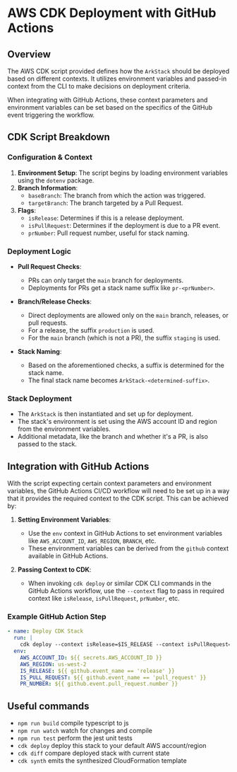 # AWS CDK Deployment with GitHub Actions

## Overview

The AWS CDK script provided defines how the `ArkStack` should be deployed based on different contexts. It utilizes environment variables and passed-in context from the CLI to make decisions on deployment criteria. 

When integrating with GitHub Actions, these context parameters and environment variables can be set based on the specifics of the GitHub event triggering the workflow.

## CDK Script Breakdown

### Configuration & Context

1. **Environment Setup**: The script begins by loading environment variables using the `dotenv` package.
2. **Branch Information**:
   - `baseBranch`: The branch from which the action was triggered.
   - `targetBranch`: The branch targeted by a Pull Request.
3. **Flags**:
   - `isRelease`: Determines if this is a release deployment.
   - `isPullRequest`: Determines if the deployment is due to a PR event.
   - `prNumber`: Pull request number, useful for stack naming.

### Deployment Logic

- **Pull Request Checks**: 
  - PRs can only target the `main` branch for deployments.
  - Deployments for PRs get a stack name suffix like `pr-<prNumber>`.

- **Branch/Release Checks**: 
  - Direct deployments are allowed only on the `main` branch, releases, or pull requests. 
  - For a release, the suffix `production` is used.
  - For the `main` branch (which is not a PR), the suffix `staging` is used.

- **Stack Naming**:
  - Based on the aforementioned checks, a suffix is determined for the stack name.
  - The final stack name becomes `ArkStack-<determined-suffix>`.

### Stack Deployment

- The `ArkStack` is then instantiated and set up for deployment.
- The stack's environment is set using the AWS account ID and region from the environment variables.
- Additional metadata, like the branch and whether it's a PR, is also passed to the stack.

## Integration with GitHub Actions

With the script expecting certain context parameters and environment variables, the GitHub Actions CI/CD workflow will need to be set up in a way that it provides the required context to the CDK script. This can be achieved by:

1. **Setting Environment Variables**: 
   - Use the `env` context in GitHub Actions to set environment variables like `AWS_ACCOUNT_ID`, `AWS_REGION`, `BRANCH`, etc.
   - These environment variables can be derived from the `github` context available in GitHub Actions.

2. **Passing Context to CDK**:
   - When invoking `cdk deploy` or similar CDK CLI commands in the GitHub Actions workflow, use the `--context` flag to pass in required context like `isRelease`, `isPullRequest`, `prNumber`, etc.

### Example GitHub Action Step

```yaml
- name: Deploy CDK Stack
  run: |
    cdk deploy --context isRelease=$IS_RELEASE --context isPullRequest=$IS_PULL_REQUEST --context prNumber=$PR_NUMBER
  env:
    AWS_ACCOUNT_ID: ${{ secrets.AWS_ACCOUNT_ID }}
    AWS_REGION: us-west-2
    IS_RELEASE: ${{ github.event_name == 'release' }}
    IS_PULL_REQUEST: ${{ github.event_name == 'pull_request' }}
    PR_NUMBER: ${{ github.event.pull_request.number }}
```

## Useful commands

* `npm run build`   compile typescript to js
* `npm run watch`   watch for changes and compile
* `npm run test`    perform the jest unit tests
* `cdk deploy`      deploy this stack to your default AWS account/region
* `cdk diff`        compare deployed stack with current state
* `cdk synth`       emits the synthesized CloudFormation template
